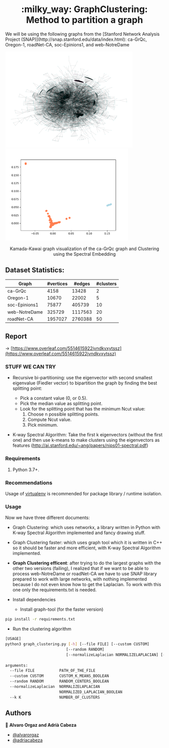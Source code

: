 <h1 align="center">:milky_way: GraphClustering: Method to partition a graph</h1>
We will be using the following graphs from the [Stanford Network Analysis Project (SNAP)](http://snap.stanford.edu/data/index.html): ca-GrQc, Oregon-1, roadNet-CA, soc-Epinions1, and web-NotreDame

<p float="center">
  <img src="docs/images/ca-GrQc_kamada_kawai_graph_colormap2clusters.png" width="405" />
  <img src="docs/images/ca-GrQcSpectralClustering2D.png" width="390" /> 
</p>

<p align="center">
  Kamada-Kawai graph visualization of the ca-GrQc graph and Clustering using the Spectral Embedding 
</p>


## Dataset Statistics: 

| Graph         | #vertices | #edges  | #clusters |
|---------------|-----------|---------|-----------|
| ca-GrQc       | 4158      | 13428   | 2         |
| Oregon-1      | 10670     | 22002   | 5         |
| soc-Epinions1 | 75877     | 405739  | 10        |
| web-NotreDame | 325729    | 1117563 | 20        |
| roadNet-CA    | 1957027   | 2760388 | 50        |

## Report
-> [https://www.overleaf.com/5514615922jvndkvxytssz](https://www.overleaf.com/5514615922jvndkvxytssz)


### STUFF WE CAN TRY

- Recursive bi-partitioning: use the eigenvector with second smallest eigenvalue (Fiedler vector) to bipartition the graph by finding the best splitting point:
  - Pick a constant value (0, or 0.5).
  - Pick the median value as splitting point.
  - Look for the splitting point that has the minimum Ncut value:
    1. Choose n possible splitting points.
    2. Compute Ncut value.
    3. Pick minimum.
  
- K-way Spectral Algorithm: Take the first k eigenvectors (without the first one) and then use k-means to make clusters using the eigenvectors as features (http://ai.stanford.edu/~ang/papers/nips01-spectral.pdf)


### Requirements

1. Python 3.7+.

### Recommendations
Usage of [virtualenv](https://realpython.com/blog/python/python-virtual-environments-a-primer/) is recommended for package library / runtime isolation.


### Usage

Now we have three different documents:
- Graph Clustering: which uses networkx, a library written in Python with K-way Spectral Algorithm implemented and fancy drawing stuff.
- Graph Clustering faster: which uses graph tool which it is written in C++ so it should be faster and more efficient, with K-way Spectral Algorithm implemented. 
- **Graph Clustering efficent**: after trying to do the largest graphs with the other two versions (failing), I realized that if we want to be able to process web-NotreDame or roadNet-CA we have to use SNAP library prepared to work with large networks, with nothing implemented because I do not even know how to get the Laplacian. To work with this one only the requirements.txt is needed. 


- Install dependencies
	- Install graph-tool (for the faster version)
```bash
pip install -r requirements.txt
```

- Run the clustering algorithm
```bash
[USAGE]
python3 graph_clustering.py [-h] [--file FILE] [--custom CUSTOM]
                           [--random RANDOM]
                           [--normalizeLaplacian NORMALIZELAPLACIAN] [--k K]

arguments:
  --file FILE           PATH_OF_THE_FILE
  --custom CUSTOM       CUSTOM_K_MEANS_BOOLEAN
  --random RANDOM       RANDOM_CENTERS_BOOLEAN
  --normalizeLaplacian  NORMALIZELAPLACIAN
                        NORMALIZED_LAPLACIAN_BOOLEAN
  --k K                 NUMBER_OF_CLUSTERS

```

## Authors

👤 **Alvaro Orgaz and Adrià Cabeza**

-  [@alvarorgaz](https://github.com/alvarorgaz)
- [@adriacabeza](https://github.com/adriacabeza)
